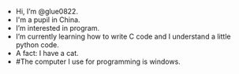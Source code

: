 - Hi, I’m @glue0822.
- I'm a pupil in China.
- I’m interested in program.
- I’m currently learning how to write C code and I understand a little python code.
- A fact: I have a cat.
- #The computer I use for programming is windows.

<!---
glue0822/glue0822 is a ✨ special ✨ repository because its `README.md` (this file) appears on your GitHub profile.
You can click the Preview link to take a look at your changes.
--->
